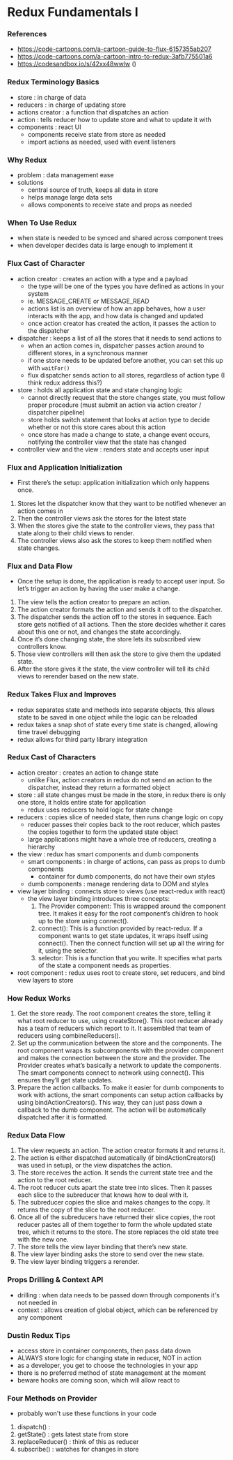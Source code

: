# Redux Fundamentals I

### References

- https://code-cartoons.com/a-cartoon-guide-to-flux-6157355ab207
- https://code-cartoons.com/a-cartoon-intro-to-redux-3afb775501a6
- https://codesandbox.io/s/42xx48wwlw ()

### Redux Terminology Basics

- store : in charge of data
- reducers : in charge of updating store
- actions creator : a function that dispatches an action
- action : tells reducer how to update store and what to update it with
- components : react UI
  - components receive state from store as needed
  - import actions as needed, used with event listeners

### Why Redux

- problem : data management ease
- solutions
  - central source of truth, keeps all data in store
  - helps manage large data sets
  - allows components to receive state and props as needed

### When To Use Redux

- when state is needed to be synced and shared across component trees
- when developer decides data is large enough to implement it

### Flux Cast of Character

- action creator : creates an action with a type and a payload
  - the type will be one of the types you have defined as actions in your system
  - ie. MESSAGE_CREATE or MESSAGE_READ
  - actions list is an overview of how an app behaves, how a user interacts with the app, and how data is changed and updated
  - once action creator has created the action, it passes the action to the dispatcher
- dispatcher : keeps a list of all the stores that it needs to send actions to
  - when an action comes in, dispatcher passes action around to different stores, in a synchronous manner
  - if one store needs to be updated before another, you can set this up with `waitFor()`
  - flux dispatcher sends action to all stores, regardless of action type (I think redux address this?)
- store : holds all application state and state changing logic
  - cannot directly request that the store changes state, you must follow proper procedure (must submit an action via action creator / dispatcher pipeline)
  - store holds switch statement that looks at action type to decide whether or not this store cares about this action
  - once store has made a change to state, a change event occurs, notifying the controller view that the state has changed
- controller view and the view : renders state and accepts user input

### Flux and Application Initialization

- First there’s the setup: application initialization which only happens once.

1. Stores let the dispatcher know that they want to be notified whenever an action comes in
2. Then the controller views ask the stores for the latest state
3. When the stores give the state to the controller views, they pass that state along to their child views to render.
4. The controller views also ask the stores to keep them notified when state changes.

### Flux and Data Flow

- Once the setup is done, the application is ready to accept user input. So let’s trigger an action by having the user make a change.

1. The view tells the action creator to prepare an action.
2. The action creator formats the action and sends it off to the dispatcher.
3. The dispatcher sends the action off to the stores in sequence. Each store gets notified of all actions. Then the store decides whether it cares about this one or not, and changes the state accordingly.
4. Once it’s done changing state, the store lets its subscribed view controllers know.
5. Those view controllers will then ask the store to give them the updated state.
6. After the store gives it the state, the view controller will tell its child views to rerender based on the new state.

### Redux Takes Flux and Improves

- redux separates state and methods into separate objects, this allows state to be saved in one object while the logic can be reloaded
- redux takes a snap shot of state every time state is changed, allowing time travel debugging
- redux allows for third party library integration

### Redux Cast of Characters

- action creator : creates an action to change state
  - unlike Flux, action creators in redux do not send an action to the dispatcher, instead they return a formatted object
- store : all state changes must be made in the store, in redux there is only one store, it holds entire state for application
  - redux uses reducers to hold logic for state change
- reducers : copies slice of needed state, then runs change logic on copy
  - reducer passes their copies back to the root reducer, which pastes the copies together to form the updated state object
  - large applications might have a whole tree of reducers, creating a hierarchy
- the view : redux has smart components and dumb components
  - smart components : in charge of actions, can pass as props to dumb components
    - container for dumb components, do not have their own styles
  - dumb components : manage rendering data to DOM and styles
- view layer binding : connects store to views (use react-redux with react)
  - the view layer binding introduces three concepts:
    1. The Provider component: This is wrapped around the component tree. It makes it easy for the root component’s children to hook up to the store using connect().
    2. connect(): This is a function provided by react-redux. If a component wants to get state updates, it wraps itself using connect(). Then the connect function will set up all the wiring for it, using the selector.
    3. selector: This is a function that you write. It specifies what parts of the state a component needs as properties.
- root component : redux uses root to create store, set reducers, and bind view layers to store

### How Redux Works

1. Get the store ready. The root component creates the store, telling it what root reducer to use, using createStore(). This root reducer already has a team of reducers which report to it. It assembled that team of reducers using combineReducers().
2. Set up the communication between the store and the components. The root component wraps its subcomponents with the provider component and makes the connection between the store and the provider.
   The Provider creates what’s basically a network to update the components. The smart components connect to network using connect(). This ensures they’ll get state updates.
3. Prepare the action callbacks. To make it easier for dumb components to work with actions, the smart components can setup action callbacks by using bindActionCreators(). This way, they can just pass down a callback to the dumb component. The action will be automatically dispatched after it is formatted.

### Redux Data Flow

1. The view requests an action. The action creator formats it and returns it.
2. The action is either dispatched automatically (if bindActionCreators() was used in setup), or the view dispatches the action.
3. The store receives the action. It sends the current state tree and the action to the root reducer.
4. The root reducer cuts apart the state tree into slices. Then it passes each slice to the subreducer that knows how to deal with it.
5. The subreducer copies the slice and makes changes to the copy. It returns the copy of the slice to the root reducer.
6. Once all of the subreducers have returned their slice copies, the root reducer pastes all of them together to form the whole updated state tree, which it returns to the store. The store replaces the old state tree with the new one.
7. The store tells the view layer binding that there’s new state.
8. The view layer binding asks the store to send over the new state.
9. The view layer binding triggers a rerender.

### Props Drilling & Context API

- drilling : when data needs to be passed down through components it's not needed in
- context : allows creation of global object, which can be referenced by any component

### Dustin Redux Tips

- access store in container components, then pass data down
- ALWAYS store logic for changing state in reducer, NOT in action
- as a developer, you get to choose the technologies in your app
- there is no preferred method of state management at the moment
- beware hooks are coming soon, which will allow react to

### Four Methods on Provider

- probably won't use these functions in your code

1. dispatch() :
2. getState() : gets latest state from store
3. replaceReducer() : think of this as reducer
4. subscribe() : watches for changes in store
